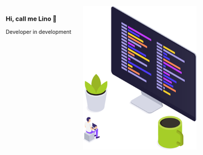 <img align="right" src=".github/illustration.png" width="300"/>

### Hi, call me Lino 👋

Developer in development


